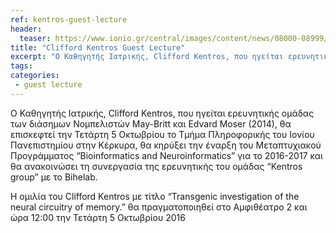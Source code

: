 ```yaml
---
ref: kentros-guest-lecture
header:
  teaser: https://www.ionio.gr/central/images/content/news/08000-08999/IU-ni-08845-77805.jpg
title: "Clifford Kentros Guest Lecture"
excerpt: "Ο Καθηγητής Ιατρικής, Clifford Kentros, που ηγείται ερευνητικής ομάδας των διάσημων Νομπελιστών May-Britt και Edvard Moser (2014), θα επισκεφτεί την Τετάρτη 5 Οκτωβρίου το Τμήμα Πληροφορικής του Ιονίου Πανεπιστημίου στην Κέρκυρα, θα κηρύξει την έναρξη του Μεταπτυχιακού Προγράμματος 'Bioinformatics and Neuroinformatics' για το 2016-2017 και θα ανακοινώσει τη συνεργασία της ερευνητικής του ομάδας 'Kentros group' με το Bihelab."
tags:
categories:
 - guest lecture
---
```


Ο Καθηγητής Ιατρικής, Clifford Kentros, που ηγείται ερευνητικής ομάδας των διάσημων Νομπελιστών May-Britt και Edvard Moser (2014), θα επισκεφτεί την Τετάρτη 5 Οκτωβρίου το Τμήμα Πληροφορικής του Ιονίου Πανεπιστημίου στην Κέρκυρα, θα κηρύξει την έναρξη του Μεταπτυχιακού Προγράμματος “Bioinformatics and Neuroinformatics” για το 2016-2017 και θα ανακοινώσει τη συνεργασία της ερευνητικής του ομάδας “Kentros group” με το Bihelab.

Η ομιλία του Clifford Kentros με τίτλο “Transgenic investigation of the neural circuitry of memory.”  θα πραγματοποιηθεί στο Αμφιθέατρο 2 και ώρα 12:00 την Τετάρτη 5 Οκτωβρίου 2016
